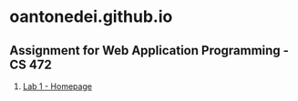 # oantonedei.github.io
## Assignment for Web Application Programming - CS 472

1. [Lab 1 - Homepage](https://github.com/oantonedei/oantonedei.github.io/blob/main/index.html)
